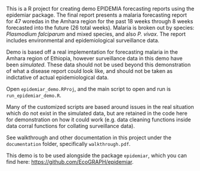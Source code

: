 This is a R project for creating demo EPIDEMIA forecasting reports using the epidemiar package. The final report presents a malaria forecasting report for 47 woredas in the Amhara region for the past 18 weeks through 8 weeks forecasted into the future (26 total weeks). Malaria is broken out by species: _Plasmodium falciparum_ and mixed species, and also _P. vivax_. The report includes environmental and epidemiological surveillance data.

Demo is based off a real implementation for forecasting malaria in the Amhara region of Ethiopia, however surveillance data in this demo have been *simulated*. These data should not be used beyond this demonstration of what a disease report could look like, and should not be taken as indictative of actual epidemiological data.

Open `epidemiar_demo.RProj`, and the main script to open and run is `run_epidemiar_demo.R`.

Many of the customized scripts are based around issues in the real situation which do not exist in the simulated data, but are retained in the code here for demonstration on how it could work (e.g. data cleaning functions inside data corral functions for collating surveillance data). 

See walkthrough and other documentation in this project under the `documentation` folder, specifically `walkthrough.pdf`. 

This demo is to be used alongside the package `epidemiar`, which you can find here: https://github.com/EcoGRAPH/epidemiar. 
